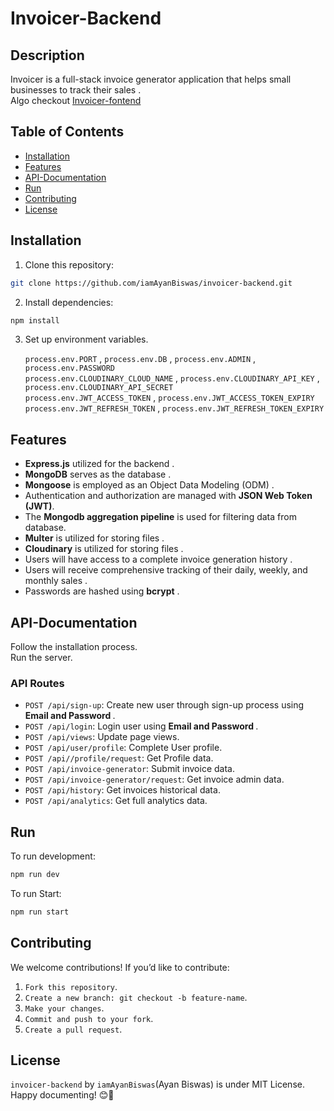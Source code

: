 #  Invoicer-Backend


## Description
Invoicer is a full-stack invoice generator application that helps small businesses to track their sales . <br>
Algo checkout <a href="https://github.com/iamAyanBiswas/invoicer-fontend">Invoicer-fontend</a>

## Table of Contents
- <a href="#Installation">Installation<a/>
- <a href="#Features">Features<a/>
- <a href="#API-Documentation">API-Documentation<a/>
- <a href="#Run">Run<a/>
- <a href="#Contributing">Contributing<a/>
- <a href="#License">License<a/>

## Installation
1. Clone this repository:
```bash
git clone https://github.com/iamAyanBiswas/invoicer-backend.git
```
2. Install dependencies:
```bash
npm install
```
3. Set up environment variables.

   `process.env.PORT` ,  `process.env.DB` , `process.env.ADMIN` , `process.env.PASSWORD` <br>
   `process.env.CLOUDINARY_CLOUD_NAME` , `process.env.CLOUDINARY_API_KEY` , `process.env.CLOUDINARY_API_SECRET` <br>
   `process.env.JWT_ACCESS_TOKEN` , `process.env.JWT_ACCESS_TOKEN_EXPIRY` <br>
   `process.env.JWT_REFRESH_TOKEN` , `process.env.JWT_REFRESH_TOKEN_EXPIRY`


## Features
-  <b>Express.js</b> utilized for the backend .
-  <b>MongoDB</b> serves as the database .
-  <b>Mongoose</b> is employed as an Object Data Modeling (ODM) .
-  Authentication and authorization are managed with <b>JSON Web Token (JWT)</b>.
-  The <b>Mongodb aggregation pipeline</b> is used for filtering data from database.
-  <b>Multer</b> is utilized for storing files .
-  <b>Cloudinary</b> is utilized for storing files .
-  Users will have access to a complete invoice generation history .
-  Users will receive comprehensive tracking of their daily, weekly, and monthly sales .
-  Passwords are hashed using <b>bcrypt</b> .


## API-Documentation
Follow the installation process. <br>
Run the server. 
### API Routes
- `POST /api/sign-up`: Create new user through sign-up process using <b>Email and Password </b>.
- `POST /api/login`: Login user using <b>Email and Password </b>.
- `POST /api/views`: Update page views.
- `POST /api/user/profile`: Complete User profile.
- `POST /api//profile/request`: Get Profile data.
- `POST /api/invoice-generator`: Submit invoice data.
- `POST /api/invoice-generator/request`: Get invoice admin data.
- `POST /api/history`: Get invoices historical data.
- `POST /api/analytics`: Get full analytics data.


## Run

To run development:
```bash
npm run dev
```

To run Start:
```bash
npm run start
```

## Contributing

We welcome contributions! If you’d like to contribute:

1. `Fork this repository`.
2. `Create a new branch: git checkout -b feature-name`.
3. `Make your changes`.
4. `Commit and push to your fork`.
5. `Create a pull request`.


## License
`invoicer-backend` by `iamAyanBiswas`(Ayan Biswas) is under MIT License. <br>
Happy documenting! 😊🚀
